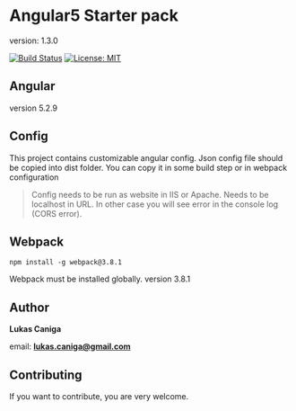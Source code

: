 # Angular5 Starter pack
version: 1.3.0

[![Build Status](https://travis-ci.org/Marbulinek/Angular5StarterPack.svg?branch=master)](https://travis-ci.org/Marbulinek/Angular5StarterPack)
[![License: MIT](https://img.shields.io/badge/License-MIT-yellow.svg)](https://opensource.org/licenses/MIT)

## Angular
version 5.2.9

## Config
This project contains customizable angular config. Json config file should be copied into dist folder.
You can copy it in some build step or in webpack configuration
> Config needs to be run as website in IIS or Apache. Needs to be localhost in URL. In other case you will see error in the console log (CORS error).

## Webpack

```npm
npm install -g webpack@3.8.1
```
Webpack must be installed globally.
version 3.8.1

## Author

**Lukas Caniga**

email: **lukas.caniga@gmail.com**

## Contributing
If you want to contribute, you are very welcome.
